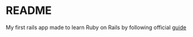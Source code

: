 # README

My first rails app made to learn Ruby on Rails by following official [guide](https://guides.rubyonrails.org/getting_started.html)